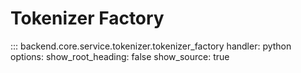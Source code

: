 
# Tokenizer Factory

::: backend.core.service.tokenizer.tokenizer_factory
    handler: python
    options:
      show_root_heading: false
      show_source: true

